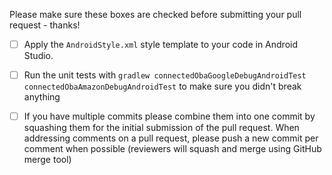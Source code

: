 Please make sure these boxes are checked before submitting your pull request - thanks!

- [ ] Apply the `AndroidStyle.xml` style template to your code in Android Studio.

- [ ] Run the unit tests with `gradlew connectedObaGoogleDebugAndroidTest connectedObaAmazonDebugAndroidTest` to make sure you didn't break anything

- [ ] If you have multiple commits please combine them into one commit by squashing them for the initial submission of the pull request.  When addressing comments on a pull request, please push a new commit per comment when possible (reviewers will squash and merge using GitHub merge tool)